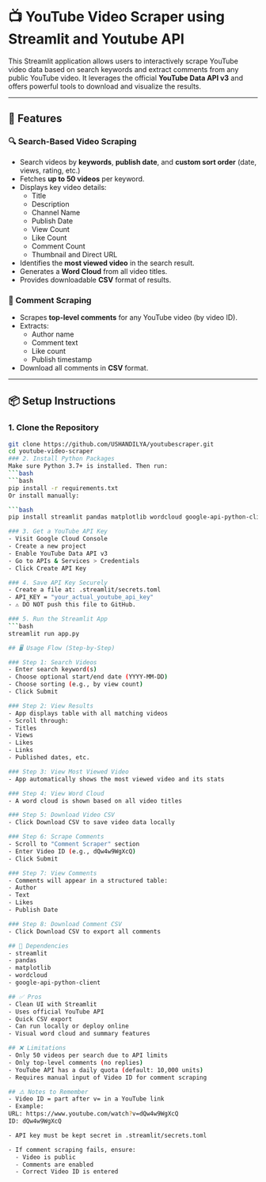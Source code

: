 # 📺 YouTube Video Scraper using Streamlit and Youtube API

This Streamlit application allows users to interactively scrape YouTube video data based on search keywords and extract comments from any public YouTube video. It leverages the official **YouTube Data API v3** and offers powerful tools to download and visualize the results.

---

## 🚀 Features

### 🔍 Search-Based Video Scraping
- Search videos by **keywords**, **publish date**, and **custom sort order** (date, views, rating, etc.)
- Fetches **up to 50 videos** per keyword.
- Displays key video details:
  - Title
  - Description
  - Channel Name
  - Publish Date
  - View Count
  - Like Count
  - Comment Count
  - Thumbnail and Direct URL
- Identifies the **most viewed video** in the search result.
- Generates a **Word Cloud** from all video titles.
- Provides downloadable **CSV** format of results.

### 💬 Comment Scraping
- Scrapes **top-level comments** for any YouTube video (by video ID).
- Extracts:
  - Author name
  - Comment text
  - Like count
  - Publish timestamp
- Download all comments in **CSV** format.

---

## 📦 Setup Instructions

### 1. Clone the Repository

```bash
git clone https://github.com/USHANDILYA/youtubescraper.git
cd youtube-video-scraper
### 2. Install Python Packages
Make sure Python 3.7+ is installed. Then run:
```bash
```bash
pip install -r requirements.txt
Or install manually:

```bash
pip install streamlit pandas matplotlib wordcloud google-api-python-client

### 3. Get a YouTube API Key
- Visit Google Cloud Console
- Create a new project
- Enable YouTube Data API v3
- Go to APIs & Services > Credentials
- Click Create API Key

### 4. Save API Key Securely
- Create a file at: .streamlit/secrets.toml
- API_KEY = "your_actual_youtube_api_key"
- ⚠️ DO NOT push this file to GitHub.

### 5. Run the Streamlit App
```bash
streamlit run app.py

## 🖥️ Usage Flow (Step-by-Step)

### Step 1: Search Videos
- Enter search keyword(s)
- Choose optional start/end date (YYYY-MM-DD)
- Choose sorting (e.g., by view count)
- Click Submit

### Step 2: View Results
- App displays table with all matching videos
- Scroll through:
- Titles
- Views
- Likes
- Links
- Published dates, etc.

### Step 3: View Most Viewed Video
- App automatically shows the most viewed video and its stats

### Step 4: View Word Cloud
- A word cloud is shown based on all video titles

### Step 5: Download Video CSV
- Click Download CSV to save video data locally

### Step 6: Scrape Comments
- Scroll to "Comment Scraper" section
- Enter Video ID (e.g., dQw4w9WgXcQ)
- Click Submit

### Step 7: View Comments
- Comments will appear in a structured table:
- Author
- Text
- Likes
- Publish Date

### Step 8: Download Comment CSV
- Click Download CSV to export all comments

## 🧩 Dependencies
- streamlit
- pandas
- matplotlib
- wordcloud
- google-api-python-client

## ✅ Pros
- Clean UI with Streamlit
- Uses official YouTube API
- Quick CSV export
- Can run locally or deploy online
- Visual word cloud and summary features

## ❌ Limitations
- Only 50 videos per search due to API limits
- Only top-level comments (no replies)
- YouTube API has a daily quota (default: 10,000 units)
- Requires manual input of Video ID for comment scraping

## ⚠️ Notes to Remember
- Video ID = part after v= in a YouTube link
- Example:
URL: https://www.youtube.com/watch?v=dQw4w9WgXcQ
ID: dQw4w9WgXcQ

- API key must be kept secret in .streamlit/secrets.toml

- If comment scraping fails, ensure:
  - Video is public
  - Comments are enabled
  - Correct Video ID is entered
